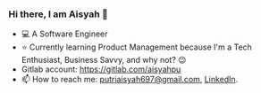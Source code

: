 ### Hi there, I am Aisyah 👋

- :computer: A Software Engineer
- :star: Currently learning Product Management because I'm a Tech Enthusiast, Business Savvy, and why not? :wink:
- Gitlab account: https://gitlab.com/aisyahpu
- 📫 How to reach me: putriaisyah697@gmail.com, [LinkedIn](https://www.linkedin.com/in/aisyah-putri-utami/).
